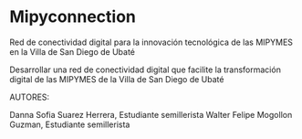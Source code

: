 # Mipyconnection


Red de conectividad digital para la innovación tecnológica de las MIPYMES en la Villa de San Diego de Ubaté


Desarrollar una red de conectividad digital que facilite la transformación digital de las MIPYMES de la Villa de San Diego de Ubaté


AUTORES:

Danna Sofia Suarez Herrera, Estudiante semillerista
Walter Felipe Mogollon Guzman, Estudiante semillerista
